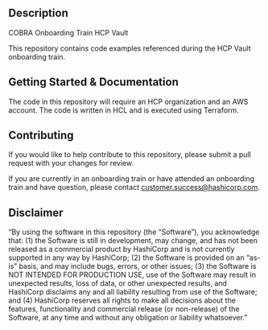 ## Description

COBRA Onboarding Train
HCP Vault

This repository contains code examples referenced during the HCP Vault onboarding train.

## Getting Started & Documentation

The code in this repository will require an HCP organization and an AWS account. The code is written in HCL and is executed using Terraform.

## Contributing

If you would like to help contribute to this repository, please submit a pull request with your changes for review.

If you are currently in an onboarding train or have attended an onboarding train and have question, please contact customer.success@hashicorp.com.

## Disclaimer

“By using the software in this repository (the “Software”), you acknowledge that: (1) the Software is still in development, may change, and has not been released as a commercial product by HashiCorp and is not currently supported in any way by HashiCorp; (2) the Software is provided on an “as-is” basis, and may include bugs, errors, or other issues; (3) the Software is NOT INTENDED FOR PRODUCTION USE, use of the Software may result in unexpected results, loss of data, or other unexpected results, and HashiCorp disclaims any and all liability resulting from use of the Software; and (4) HashiCorp reserves all rights to make all decisions about the features, functionality and commercial release (or non-release) of the Software, at any time and without any obligation or liability whatsoever.”
